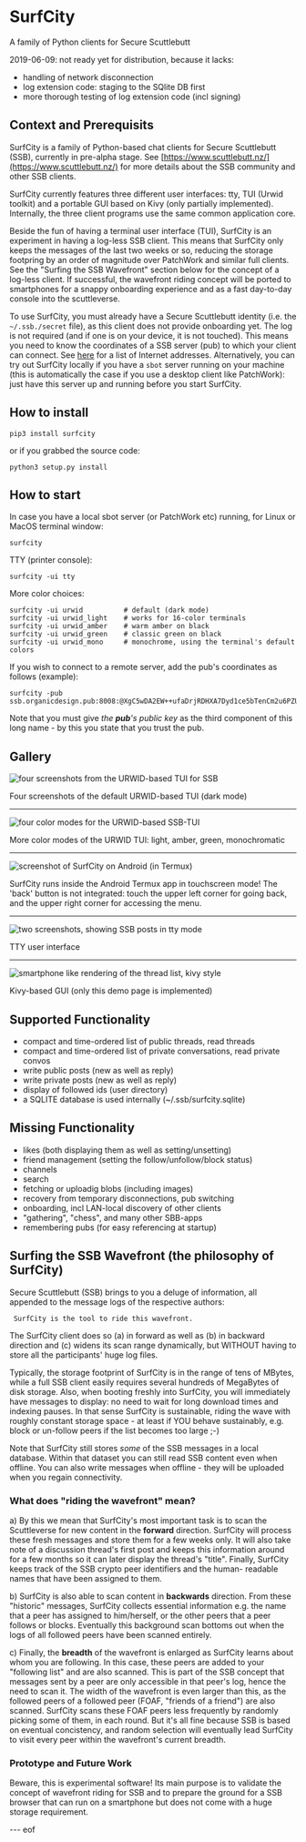 # SurfCity
A family of Python clients for Secure Scuttlebutt

2019-06-09: not ready yet for distribution, because it lacks:
- handling of network disconnection
- log extension code: staging to the SQlite DB first
- more thorough testing of log extension code (incl signing)

## Context and Prerequisits

SurfCity is a family of Python-based chat clients for Secure Scuttlebutt
(SSB), currently in pre-alpha stage.  See
[https://www.scuttlebutt.nz/](https://www.scuttlebutt.nz/) for more
details about the SSB community and other SSB clients.

SurfCity currently features three different user interfaces: tty, TUI
(Urwid toolkit) and a portable GUI based on Kivy (only partially
implemented). Internally, the three client programs use the same
common application core.

Beside the fun of having a terminal user interface (TUI), SurfCity is
an experiment in having a log-less SSB client. This means that
SurfCity only keeps the messages of the last two weeks or so, reducing
the storage footpring by an order of magnitude over PatchWork and
similar full clients. See the "Surfing the SSB Wavefront" section
below for the concept of a log-less client. If successful, the
wavefront riding concept will be ported to smartphones for a snappy
onboarding experience and as a fast day-to-day console into the
scuttleverse.

To use SurfCity, you must already have a Secure Scuttlebutt identity
(i.e. the ```~/.ssb./secret``` file), as this client does not provide
onboarding yet. The log is not required (and if one is on your device,
it is not touched). This means you need to know the coordinates of a
SSB server (pub) to which your client can connect. See
[here](https://github.com/ssbc/ssb-server/wiki/Pub-Servers) for a list
of Internet addresses.  Alternatively, you can try out SurfCity
locally if you have a ```sbot``` server running on your machine (this is
automatically the case if you use a desktop client like PatchWork):
just have this server up and running before you start SurfCity.


## How to install

```
pip3 install surfcity
```

or if you grabbed the source code:

```
python3 setup.py install
```


## How to start

In case you have a local sbot server (or PatchWork etc) running, for
Linux or MacOS terminal window:
```
surfcity
```

TTY (printer console):
```
surfcity -ui tty
```

More color choices:
```
surfcity -ui urwid          # default (dark mode)
surfcity -ui urwid_light    # works for 16-color terminals
surfcity -ui urwid_amber    # warm amber on black
surfcity -ui urwid_green    # classic green on black
surfcity -ui urwid_mono     # monochrome, using the terminal's default colors
```


If you wish to connect to a remote server, add the pub's coordinates as follows (example):
```
surfcity -pub ssb.organicdesign.pub:8008:@XgC5wDA2EW++ufaDrjRDHXA7Dyd1ce5bTenCm2u6PZU=.ed25519
```

Note that you must give _the **pub**'s public key_ as the third component
of this long name - by this you state that you trust the pub.


## Gallery

![four screenshots from the URWID-based TUI for SSB](img/urwid-4up.png)

Four screenshots of the default URWID-based TUI (dark mode)

---

![four color modes for the URWID-based SSB-TUI](img/urwid-modes.png)

More color modes of the URWID TUI: light, amber, green, monochromatic

---

![screenshot of SurfCity on Android (in Termux)](img/urwid-on-android.png)

SurfCity runs inside the Android Termux app in touchscreen mode! The
'back' button is not integrated: touch the upper left corner for going
back, and the upper right corner for accessing the menu.

---

![two screenshots, showing SSB posts in tty mode](img/tty-amber.png)

TTY user interface

---

![smartphone like rendering of the thread list, kivy style](img/kivy-256x454.png)

Kivy-based GUI (only this demo page is implemented)


## Supported Functionality

* compact and time-ordered list of public threads, read threads
* compact and time-ordered list of private conversations, read private convos
* write public posts (new as well as reply)
* write private posts (new as well as reply)
* display of followed ids (user directory)
* a SQLITE database is used internally (~/.ssb/surfcity.sqlite)

## Missing Functionality

* likes (both displaying them as well as setting/unsetting)
* friend management (setting the follow/unfollow/block status)
* channels
* search
* fetching or uploadig blobs (including images)
* recovery from temporary disconnections, pub switching
* onboarding, incl LAN-local discovery of other clients
* "gathering", "chess", and many other SBB-apps
* remembering pubs (for easy referencing at startup)


## Surfing the SSB Wavefront (the philosophy of SurfCity)

Secure Scuttlebutt (SSB) brings to you a deluge of information, all
appended to the message logs of the respective authors:

     SurfCity is the tool to ride this wavefront.

The SurfCity client does so (a) in forward as well as (b) in backward
direction and (c) widens its scan range dynamically, but WITHOUT
having to store all the participants' huge log files.

Typically, the storage footprint of SurfCity is in the range of tens
of MBytes, while a full SSB client easily requires several hundreds of
MegaBytes of disk storage. Also, when booting freshly into SurfCity,
you will immediately have messages to display: no need to wait for
long download times and indexing pauses.  In that sense SurfCity is
sustainable, riding the wave with roughly constant storage space - at
least if YOU behave sustainably, e.g. block or un-follow peers if the
list becomes too large ;-)

Note that SurfCity still stores _some_ of the SSB messages in a local
database. Within that dataset you can still read SSB content even when
offline. You can also write messages when offline - they will be uploaded
when you regain connectivity.

### What does "riding the wavefront" mean?

a) By this we mean that SurfCity's most important task is to
scan the Scuttleverse for new content in the **forward** direction.
SurfCity will process these fresh messages and store them for a
few weeks only. It will also take note of a discussion thread's
first post and keeps this information around for a few months
so it can later display the thread's "title". Finally, SurfCity
keeps track of the SSB crypto peer identifiers and the human-
readable names that have been assigned to them.

b) SurfCity is also able to scan content in **backwards** direction.
From these "historic" messages, SurfCity collects essential
information e.g. the name that a peer has assigned to him/herself,
or the other peers that a peer follows or blocks. Eventually this
background scan bottoms out when the logs of all followed peers
have been scanned entirely.

c) Finally, the **breadth** of the wavefront is enlarged as SurfCity
learns about whom you are following. In this case, these peers
are added to your "following list" and are also scanned. This is
part of the SSB concept that messages sent by a peer are only
accessible in that peer's log, hence the need to scan it. The
width of the wavefront is even larger than this, as the followed
peers of a followed peer (FOAF, "friends of a friend") are also
scanned. SurfCity scans these FOAF peers less frequently by
randomly picking some of them, in each round. But it's all
fine because SSB is based on eventual concistency, and random
selection will eventually lead SurfCity to visit every peer
within the wavefront's current breadth.

### Prototype and Future Work

Beware, this is experimental software! Its main purpose is to
validate the concept of wavefront riding for SSB and to prepare
the ground for a SSB browser that can run on a smartphone but
does not come with a huge storage requirement.

--- eof
